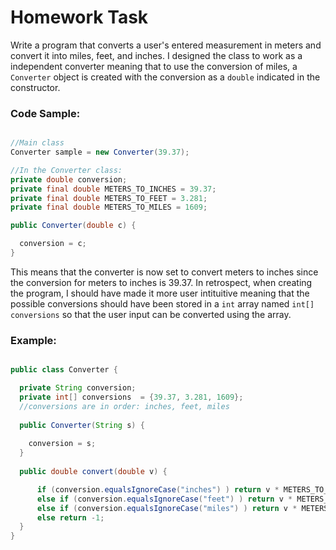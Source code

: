 # Homework Task

Write a program that converts a user's entered measurement in meters and convert it into miles, feet, and inches. I designed the class to work as a independent converter meaning that to use the conversion of miles, a `Converter` object is created with the conversion as a `double` indicated in the constructor. 

### Code Sample:

```java

//Main class
Converter sample = new Converter(39.37);

//In the Converter class:
private double conversion;
private final double METERS_TO_INCHES = 39.37;
private final double METERS_TO_FEET = 3.281;
private final double METERS_TO_MILES = 1609;

public Converter(double c) {

  conversion = c;
}
```

This means that the converter is now set to convert meters to inches since the conversion for meters to inches is 39.37. In retrospect, when creating the program, I should have made it more user intituitive meaning that the possible conversions should have been stored in a `int` array named `int[] conversions` so that the user input can be converted using the array.

### Example:

```java

public class Converter {

  private String conversion;
  private int[] conversions  = {39.37, 3.281, 1609};
  //conversions are in order: inches, feet, miles
  
  public Converter(String s) {
    
    conversion = s;
  }
  
  public double convert(double v) {

      if (conversion.equalsIgnoreCase("inches") ) return v * METERS_TO_INCHES;
      else if (conversion.equalsIgnoreCase("feet") ) return v * METERS_TO_FEET;
      else if (conversion.equalsIgnoreCase("miles") ) return v * METERS_TO_MILES;
      else return -1;
  }
}
```
